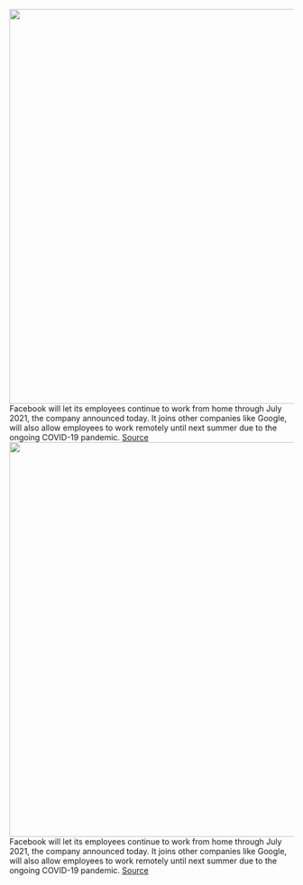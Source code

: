 <img src='https://cdn.vox-cdn.com/thumbor/_Ey074Uxe59gvBrJw0Ra8QykPi8=/0x0:2040x1360/1200x800/filters:focal(857x517:1183x843)/cdn.vox-cdn.com/uploads/chorus_image/image/67167803/acastro_180522_facebook_0001.0.jpg' width='700px' /><br/>
Facebook will let its employees continue to work from home through July 2021, the company announced today. It joins other companies like Google, will also allow employees to work remotely until next summer due to the ongoing COVID-19 pandemic.
<a href='https://www.theverge.com/2020/8/6/21357768/facebook-extends-remote-work-employees-july-2021-covid-19'> Source <a/><img src='https://cdn.vox-cdn.com/thumbor/_Ey074Uxe59gvBrJw0Ra8QykPi8=/0x0:2040x1360/1200x800/filters:focal(857x517:1183x843)/cdn.vox-cdn.com/uploads/chorus_image/image/67167803/acastro_180522_facebook_0001.0.jpg' width='700px' /><br/>
Facebook will let its employees continue to work from home through July 2021, the company announced today. It joins other companies like Google, will also allow employees to work remotely until next summer due to the ongoing COVID-19 pandemic.
<a href='https://www.theverge.com/2020/8/6/21357768/facebook-extends-remote-work-employees-july-2021-covid-19'> Source <a/>